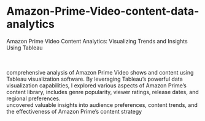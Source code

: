 # Amazon-Prime-Video-content-data-analytics
Amazon Prime Video Content Analytics: Visualizing Trends and Insights Using Tableau

<br><br>
comprehensive analysis of Amazon Prime Video shows and content using Tableau visualization software. By leveraging Tableau’s powerful data visualization capabilities, I explored various aspects of
Amazon Prime’s content library, includes genre popularity, viewer ratings, release dates, and regional preferences.
<br> uncovered valuable insights into audience preferences, content trends, and the effectiveness of
 Amazon Prime’s content strategy
